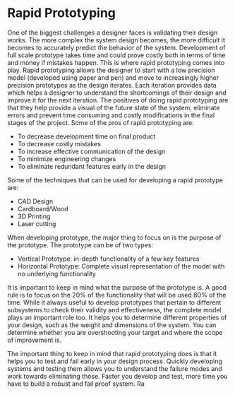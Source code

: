 # Rapid Prototyping

One of the biggest challenges a designer faces is validating their design works. The more complex the system design becomes, the more difficult it becomes to accurately predict the behavior of the system. Development of full scale prototype takes time and could prove costly both in terms of time and money if mistakes happen. This is where rapid prototyping comes into play. Rapid prototyping allows the designer to start with a low precision model (developed using paper and pen) and move to increasingly higher precision prototypes as the design iterates. Each iteration provides data which helps a designer to understand the shortcomings of their design and improve it for the next iteration. The positives of doing rapid prototyping are that they help provide a visual of the future state of the system, eliminate errors and prevent time consuming and costly modifications in the final stages of the project. Some of the pros of rapid prototyping are:
- To decrease development time on final product
- To decrease costly mistakes
- To increase effective communication of the design
- To minimize engineering changes
- To eliminate redundant features early in the design


Some of the techniques that can be used for developing a rapid prototype are:
- CAD Design
- Cardboard/Wood
- 3D Printing
- Laser cutting

When developing prototype, the major thing to focus on is the purpose of the prototype. The prototype can be of two types:
- Vertical Prototype: in-depth functionality of a few key features
- Horizontal Prototype: Complete visual representation of the model with no underlying functionality

It is important to keep in mind what the purpose of the prototype is. A good rule is to focus on the 20% of the functionality that will be used 80% of the time. While it always useful to develop prototypes that pertain to different subsystems to check their validity and effectiveness, the complete model plays an important role too. It helps you to determine different properties of your design, such as the weight and dimensions of the system. You can determine whether you are overshooting your target and where the scope of improvement is.

The important thing to keep in mind that rapid prototyping does is that it helps you to test and fail early in your design process. Quickly developing systems and testing them allows you to understand the failure modes and work towards eliminating those. Faster you develop and test, more time you have to build a robust and fail proof system. Ra
